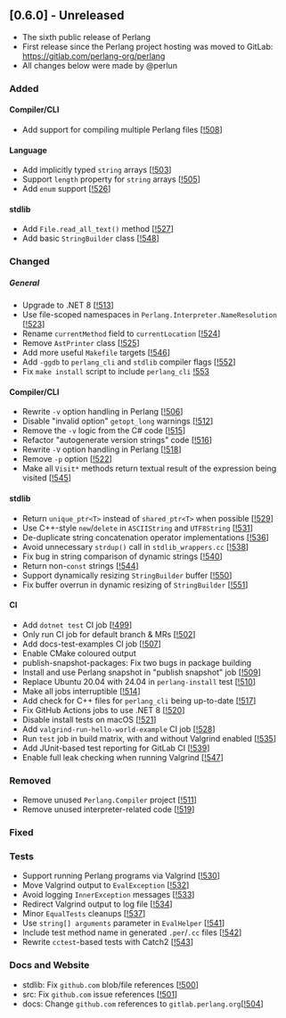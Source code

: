 ## [0.6.0] - Unreleased
- The sixth public release of Perlang
- First release since the Perlang project hosting was moved to GitLab: https://gitlab.com/perlang-org/perlang
- All changes below were made by @perlun

### Added
#### Compiler/CLI
- Add support for compiling multiple Perlang files [[!508][508]]

#### Language
- Add implicitly typed `string` arrays [[!503][503]]
- Support `length` property for `string` arrays [[!505][505]]
- Add `enum` support [[!526][526]]

#### stdlib
- Add `File.read_all_text()` method [[!527][527]]
- Add basic `StringBuilder` class [[!548][548]]

### Changed
##### General
- Upgrade to .NET 8 [[!513][513]]
- Use file-scoped namespaces in `Perlang.Interpreter.NameResolution` [[!523][523]]
- Rename `currentMethod` field to `currentLocation` [[!524][524]]
- Remove `AstPrinter` class [[!525][525]]
- Add more useful `Makefile` targets [[!546][546]]
- Add `-ggdb` to `perlang_cli` and `stdlib` compiler flags [[!552][552]]
- Fix `make install` script to include `perlang_cli` [!553][553]

#### Compiler/CLI
- Rewrite `-v` option handling in Perlang [[!506][506]]
- Disable "invalid option" `getopt_long` warnings [[!512][512]]
- Remove the `-v` logic from the C# code [[!515][515]]
- Refactor "autogenerate version strings" code [[!516][516]]
- Rewrite `-V` option handling in Perlang [[!518][518]]
- Remove `-p` option [[!522][522]]
- Make all `Visit*` methods return textual result of the expression being visited [[!545][545]]

#### stdlib
- Return `unique_ptr<T>` instead of `shared_ptr<T>` when possible [[!529][529]]
- Use C++-style `new`/`delete` in `ASCIIString` and `UTF8String` [[!531][531]]
- De-duplicate string concatenation operator implementations [[!536][536]]
- Avoid unnecessary `strdup()` call in `stdlib_wrappers.cc` [[!538][538]]
- Fix bug in string comparison of dynamic strings [[!540][540]]
- Return non-`const` strings [[!544][544]]
- Support dynamically resizing `StringBuilder` buffer [[!550][550]]
- Fix buffer overrun in dynamic resizing of `StringBuilder` [[!551][551]]

#### CI
- Add `dotnet test` CI job [[!499][499]]
- Only run CI job for default branch & MRs [[!502][502]]
- Add docs-test-examples CI job [[!507][507]]
- Enable CMake coloured output
- publish-snapshot-packages: Fix two bugs in package building
- Install and use Perlang snapshot in "publish snapshot" job [[!509][509]]
- Replace Ubuntu 20.04 with 24.04 in `perlang-install` test [[!510][510]]
- Make all jobs interruptible [[!514][514]]
- Add check for C++ files for `perlang_cli` being up-to-date [[!517][517]]
- Fix GitHub Actions jobs to use .NET 8 [[!520][520]]
- Disable install tests on macOS [[!521][521]]
- Add `valgrind-run-hello-world-example` CI job [[!528][528]]
- Run `test` job in build matrix, with and without Valgrind enabled [[!535][535]]
- Add JUnit-based test reporting for GitLab CI [[!539][539]]
- Enable full leak checking when running Valgrind [[!547][547]]

### Removed
- Remove unused `Perlang.Compiler` project [[!511][511]]
- Remove unused interpreter-related code [[!519][519]]

### Fixed

### Tests
- Support running Perlang programs via Valgrind [[!530][530]]
- Move Valgrind output to `EvalException` [[!532][532]]
- Avoid logging `InnerException` messages [[!533][533]]
- Redirect Valgrind output to log file [[!534][534]]
- Minor `EqualTests` cleanups [[!537][537]]
- Use `string[] arguments` parameter in `EvalHelper` [[!541][541]]
- Include test method name in generated `.per`/`.cc` files [[!542][542]]
- Rewrite `cctest`-based tests with Catch2 [[!543][543]]

### Docs and Website
- stdlib: Fix `github.com` blob/file references [[!500][500]]
- src: Fix `github.com` issue references [[!501][501]]
- docs: Change `github.com` references to `gitlab.perlang.org`[[!504][504]]

[499]: https://gitlab.perlang.org/perlang/perlang/merge_requests/499
[500]: https://gitlab.perlang.org/perlang/perlang/merge_requests/500
[501]: https://gitlab.perlang.org/perlang/perlang/merge_requests/501
[502]: https://gitlab.perlang.org/perlang/perlang/merge_requests/502
[503]: https://gitlab.perlang.org/perlang/perlang/merge_requests/503
[504]: https://gitlab.perlang.org/perlang/perlang/merge_requests/504
[505]: https://gitlab.perlang.org/perlang/perlang/merge_requests/505
[506]: https://gitlab.perlang.org/perlang/perlang/merge_requests/506
[507]: https://gitlab.perlang.org/perlang/perlang/merge_requests/507
[508]: https://gitlab.perlang.org/perlang/perlang/merge_requests/508
[509]: https://gitlab.perlang.org/perlang/perlang/merge_requests/509
[510]: https://gitlab.perlang.org/perlang/perlang/merge_requests/510
[511]: https://gitlab.perlang.org/perlang/perlang/merge_requests/511
[512]: https://gitlab.perlang.org/perlang/perlang/merge_requests/512
[513]: https://gitlab.perlang.org/perlang/perlang/merge_requests/513
[514]: https://gitlab.perlang.org/perlang/perlang/merge_requests/514
[515]: https://gitlab.perlang.org/perlang/perlang/merge_requests/515
[516]: https://gitlab.perlang.org/perlang/perlang/merge_requests/516
[517]: https://gitlab.perlang.org/perlang/perlang/merge_requests/517
[518]: https://gitlab.perlang.org/perlang/perlang/merge_requests/518
[519]: https://gitlab.perlang.org/perlang/perlang/merge_requests/519
[520]: https://gitlab.perlang.org/perlang/perlang/merge_requests/520
[521]: https://gitlab.perlang.org/perlang/perlang/merge_requests/521
[522]: https://gitlab.perlang.org/perlang/perlang/merge_requests/522
[523]: https://gitlab.perlang.org/perlang/perlang/merge_requests/523
[524]: https://gitlab.perlang.org/perlang/perlang/merge_requests/524
[525]: https://gitlab.perlang.org/perlang/perlang/merge_requests/525
[526]: https://gitlab.perlang.org/perlang/perlang/merge_requests/526
[527]: https://gitlab.perlang.org/perlang/perlang/merge_requests/527
[528]: https://gitlab.perlang.org/perlang/perlang/merge_requests/528
[529]: https://gitlab.perlang.org/perlang/perlang/merge_requests/529
[530]: https://gitlab.perlang.org/perlang/perlang/merge_requests/530
[531]: https://gitlab.perlang.org/perlang/perlang/merge_requests/531
[532]: https://gitlab.perlang.org/perlang/perlang/merge_requests/532
[533]: https://gitlab.perlang.org/perlang/perlang/merge_requests/533
[534]: https://gitlab.perlang.org/perlang/perlang/merge_requests/534
[535]: https://gitlab.perlang.org/perlang/perlang/merge_requests/535
[536]: https://gitlab.perlang.org/perlang/perlang/merge_requests/536
[537]: https://gitlab.perlang.org/perlang/perlang/merge_requests/537
[538]: https://gitlab.perlang.org/perlang/perlang/merge_requests/538
[539]: https://gitlab.perlang.org/perlang/perlang/merge_requests/539
[540]: https://gitlab.perlang.org/perlang/perlang/merge_requests/540
[541]: https://gitlab.perlang.org/perlang/perlang/merge_requests/541
[542]: https://gitlab.perlang.org/perlang/perlang/merge_requests/542
[543]: https://gitlab.perlang.org/perlang/perlang/merge_requests/543
[544]: https://gitlab.perlang.org/perlang/perlang/merge_requests/544
[545]: https://gitlab.perlang.org/perlang/perlang/merge_requests/545
[546]: https://gitlab.perlang.org/perlang/perlang/merge_requests/546
[547]: https://gitlab.perlang.org/perlang/perlang/merge_requests/547
[548]: https://gitlab.perlang.org/perlang/perlang/merge_requests/548
[550]: https://gitlab.perlang.org/perlang/perlang/merge_requests/550
[551]: https://gitlab.perlang.org/perlang/perlang/merge_requests/551
[552]: https://gitlab.perlang.org/perlang/perlang/merge_requests/552
[553]: https://gitlab.perlang.org/perlang/perlang/merge_requests/553
